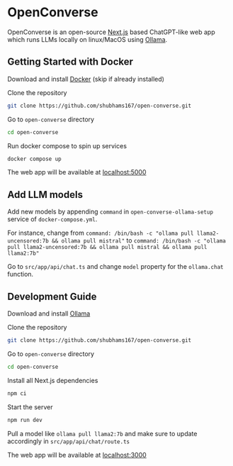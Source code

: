 # OpenConverse

OpenConverse is an open-source [Next.js](https://nextjs.org/) based ChatGPT-like web app which runs LLMs locally on linux/MacOS using [Ollama](https://ollama.com).

## Getting Started with Docker

Download and install [Docker](https://docker.com) (skip if already installed)

Clone the repository

```bash
git clone https://github.com/shubhams167/open-converse.git
```

Go to `open-converse` directory

```bash
cd open-converse
```

Run docker compose to spin up services

```bash
docker compose up
```

The web app will be available at [localhost:5000](http://localhost:5000)

## Add LLM models

Add new models by appending `command` in `open-converse-ollama-setup` service of `docker-compose.yml`.

For instance, change from `command: /bin/bash -c "ollama pull llama2-uncensored:7b && ollama pull mistral"` to `command: /bin/bash -c "ollama pull llama2-uncensored:7b && ollama pull mistral && ollama pull llama2:7b"`

Go to `src/app/api/chat.ts` and change `model` property for the `ollama.chat` function.

## Development Guide

Download and install [Ollama](https://ollama.com)

Clone the repository

```bash
git clone https://github.com/shubhams167/open-converse.git
```

Go to `open-converse` directory

```bash
cd open-converse
```

Install all Next.js dependencies

```bash
npm ci
```

Start the server

```bash
npm run dev
```

Pull a model like `ollama pull llama2:7b` and make sure to update accordingly in `src/app/api/chat/route.ts`

The web app will be available at [localhost:3000](http://localhost:3000)
